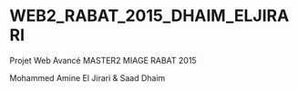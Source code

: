 WEB2_RABAT_2015_DHAIM_ELJIRARI
==============================

Projet Web Avancé MASTER2 MIAGE RABAT 2015

Mohammed Amine El Jirari & Saad Dhaim
